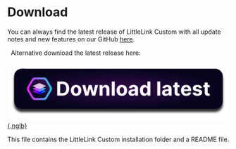 # Download

You can always find the latest release of LittleLink Custom with all update notes and new features on our GitHub [here](https://github.com/JulianPrieber/littlelink-custom/releases).

 
Alternative download the latest release here:

[![Download button](/assets/img/download/download_latest.png){.nglb}](https://github.com/JulianPrieber/littlelink-custom/releases/latest/download/littlelink-custom.zip)

This file contains the LittleLink Custom installation folder and a README file.
